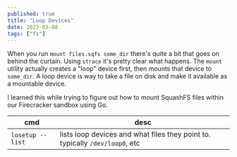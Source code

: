 ```yaml
---
published: true
title: "Loop Devices"
date: 2023-03-08
tags: ["fs"]
---
```


When you run `mount files.sqfs some_dir` there's quite a bit that goes on behind the curtain. Using `strace` it's pretty clear what happens. The `mount` utility actually creates a "loop" device first, then mounts that device to `some_dir`. A loop device is way to take a file on disk and make it available as a mountable device.

I learned this while trying to figure out how to mount SquashFS files within our Firecracker sandbox using Go.

| cmd | desc |
| --- | --- |
| `losetup --list` | lists loop devices and what files they point to. typically `/dev/loop0`, etc |